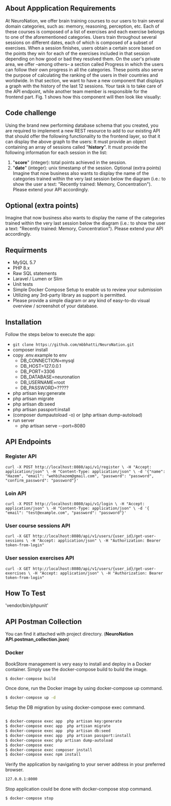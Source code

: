 ## About Appplication Requirements

At NeuroNation, we offer brain training courses to our users to train several domain categories, such as: memory, reasoning, perception, etc.
Each of these courses is composed of a list of exercises and each exercise belongs to one of the aforementioned categories.
Users train throughout several sessions on different dates, each of which is composed of a subset of exercises. When a session finishes, 
users obtain a certain score based on the points they win for each of the exercises included in that session depending on how good 
or bad they resolved them.
On the user's private area, we offer –among others– a section called Progress in which the users can follow their own progress in all the categories. 
These points also serve the purpose of calculating the ranking of the users in their countries and worldwide.
In that section, we want to have a new component that displays a graph with the history of the last 12 sessions. 
Your task is to take care of the API endpoint, while another team member is responsible for the frontend part. 
Fig. 1 shows how this component will then look like visually:


## Code challenge

Using the brand new performing database schema that you created, you are required to implement a new REST resource to add to our existing 
API that should offer the following functionality to the frontend layer, so that it can display the above graph to the users:
It must provide an object containing an array of sessions called "**history**".
It must provide the following information for each session in the list:
1. "**score**" (integer): total points achieved in the session.
2. "**date**" (integer): unix timestamp of the session.
Optional (extra points)
Imagine that now business also wants to display the name of the categories trained within the very last session below the diagram 
(i.e.: to show the user a text: "Recently trained: Memory, Concentration"). 
Please extend your API accordingly.

## Optional (extra points)

Imagine that now business also wants to display the name of the categories trained within the very last session below the diagram 
(i.e.: to show the user a text: "Recently trained: Memory, Concentration"). 
Please extend your API accordingly.

## Requirments

* MySQL 5.7
* PHP 8.x
* Raw SQL statements
* Laravel / Lumen or Slim
* Unit tests
* Simple Docker Compose Setup to enable us to review your submission
* Utilizing any 3rd-party library as support is permitted.
* Please provide a simple diagram or any kind of easy-to-do visual overview / screenshot of your database.

## Installation

Follow the steps below to execute the app:

- `git clone https://github.com/mbbhatti/NeuroNation.git`
- composer install
- copy .env.example to env
	- DB_CONNECTION=mysql
	- DB_HOST=127.0.0.1
	- DB_PORT=3306
	- DB_DATABASE=neuronation
	- DB_USERNAME=root
	- DB_PASSWORD=?????
- php artisan key:generate
- php artisan migrate
- php artisan db:seed
- php artisan passport:install
- (composer dumpautoload -o)  or (php artisan dump-autoload)
- run server
	- php artisan serve --port=8080

## API Endpoints
	
### Register API

`curl -X POST http://localhost:8080/api/v1/register \
 -H "Accept: application/json" \
 -H "Content-Type: application/json" \
 -d '{"name": "Hazem", "email": "wehbihazem@gmail.com", "password": "password", "confirm_password": "password"}'
`

### Loin API

` curl -X POST http://localhost:8080/api/v1/login \
 -H "Accept: application/json" \
 -H "Content-Type: application/json" \
 -d '{ "email": "test@example.com", "password": "password"}'
`

### User course sessions API

`curl -X GET http://localhost:8080/api/v1/users/{user_id}/get-user-sessions \
-H "Accept: application/json" \
-H "Authorization: Bearer token-from-login"
`

### User session exercises API

`curl -X GET http://localhost:8080/api/v1/users/{user_id}/get-user-exercises \
-H "Accept: application/json" \
-H "Authorization: Bearer token-from-login"
`

## How To Test

'vendor/bin/phpunit'

## API Postman Collection

You can find it attached with project directory. (**NeuroNation API.postman_collection.json**)

### Docker
BookStore management is very easy to install and deploy in a Docker container. Simply use the docker-compose build to build the image.

```sh
$ docker-compose build
```
Once done, run the Docker image by using docker-compose up command.

```sh
$ docker-compose up -d
```

Setup the DB migration by using docker-compose exec command.
```sh

$ docker-compose exec app  php artisan key:generate
$ docker-compose exec app  php artisan migrate
$ docker-compose exec app  php artisan db:seed
$ docker-compose exec app  php artisan passport:install
$ docker-compose exec php artisan dump-autoload
$ docker-compose exec
$ docker-compose exec composer install
$ docker-compose exec npm install

```

Verify the application by navigating to your server address in your preferred browser.

```sh
127.0.0.1:8000
```

Stop application could be done with docker-compose stop command.
```sh
$ docker-compose stop
```


